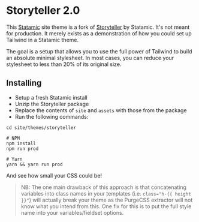 # Storyteller 2.0

This [Statamic](https://statamic.com) site theme is a fork of [Storyteller](https://github.com/statamic/theme-storyteller) by Statamic. It's not meant for production. It merely exists as a demonstration of how you could set up Tailwind in a Statamic theme.

The goal is a setup that allows you to use the full power of Tailwind to build an absolute minimal stylesheet. In most cases, you can reduce your stylesheet to less than 20% of its original size.

## Installing

- Setup a fresh Statamic install
- Unzip the Storyteller package
- Replace the contents of `site` and `assets` with those from the package
- Run the following commands:

```
cd site/themes/storyteller

# NPM
npm install
npm run prod

# Yarn
yarn && yarn run prod
```

And see how small your CSS could be!

> NB: The one main drawback of this approach is that concatenating variables into class names in your templates (i.e. `class="h-{{ height }}"`) will actually break your theme as the PurgeCSS extractor will not know what you intend from this. One fix for this is to put the full style name into your variables/fieldset options.
